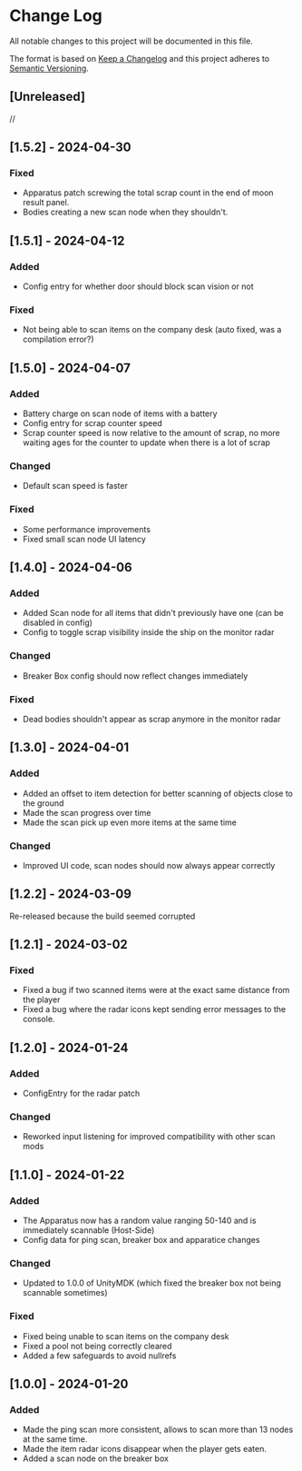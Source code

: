 # Change Log
All notable changes to this project will be documented in this file.

The format is based on [Keep a Changelog](http://keepachangelog.com/)
and this project adheres to [Semantic Versioning](http://semver.org/).

## [Unreleased]

//

## [1.5.2] - 2024-04-30

### Fixed
- Apparatus patch screwing the total scrap count in the end of moon result panel.
- Bodies creating a new scan node when they shouldn't.

## [1.5.1] - 2024-04-12

### Added
- Config entry for whether door should block scan vision or not

### Fixed
- Not being able to scan items on the company desk (auto fixed, was a compilation error?)

## [1.5.0] - 2024-04-07

### Added
- Battery charge on scan node of items with a battery
- Config entry for scrap counter speed
- Scrap counter speed is now relative to the amount of scrap, no more waiting ages for the counter to update when there is a lot of scrap

### Changed
- Default scan speed is faster

### Fixed
- Some performance improvements
- Fixed small scan node UI latency

## [1.4.0] - 2024-04-06

### Added
- Added Scan node for all items that didn't previously have one (can be disabled in config)
- Config to toggle scrap visibility inside the ship on the monitor radar

### Changed
- Breaker Box config should now reflect changes immediately

### Fixed
- Dead bodies shouldn't appear as scrap anymore in the monitor radar

## [1.3.0] - 2024-04-01

### Added
- Added an offset to item detection for better scanning of objects close to the ground
- Made the scan progress over time
- Made the scan pick up even more items at the same time

### Changed
- Improved UI code, scan nodes should now always appear correctly

## [1.2.2] - 2024-03-09

Re-released because the build seemed corrupted

## [1.2.1] - 2024-03-02

### Fixed
- Fixed a bug if two scanned items were at the exact same distance from the player
- Fixed a bug where the radar icons kept sending error messages to the console.

## [1.2.0] - 2024-01-24

### Added
- ConfigEntry for the radar patch

### Changed
- Reworked input listening for improved compatibility with other scan mods

## [1.1.0] - 2024-01-22

### Added
- The Apparatus now has a random value ranging 50-140 and is immediately scannable (Host-Side)
- Config data for ping scan, breaker box and apparatice changes

### Changed
- Updated to 1.0.0 of UnityMDK (which fixed the breaker box not being scannable sometimes)

### Fixed
- Fixed being unable to scan items on the company desk
- Fixed a pool not being correctly cleared
- Added a few safeguards to avoid nullrefs

## [1.0.0] - 2024-01-20

### Added
- Made the ping scan more consistent, allows to scan more than 13 nodes at the same time.
- Made the item radar icons disappear when the player gets eaten.
- Added a scan node on the breaker box

